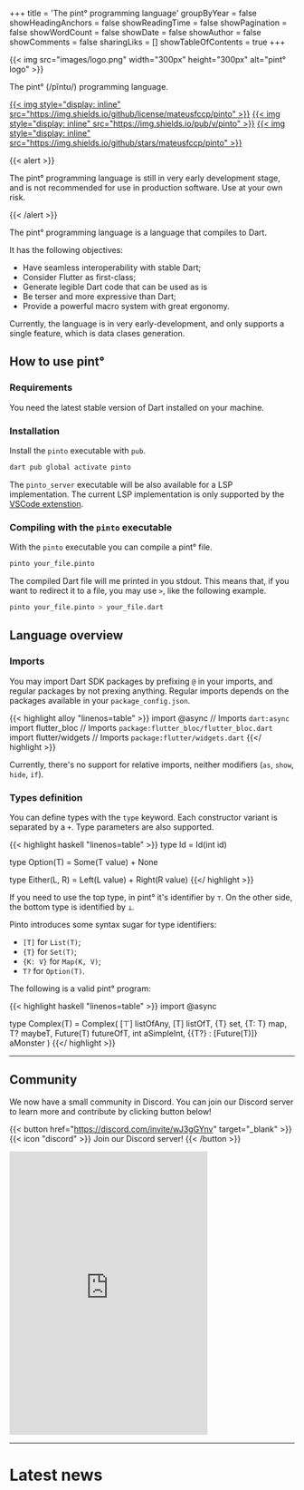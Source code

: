 +++
title = 'The pint° programming language'
groupByYear = false
showHeadingAnchors = false
showReadingTime = false
showPagination = false
showWordCount = false
showDate = false
showAuthor = false
showComments = false
sharingLiks = []
showTableOfContents = true
+++

{{< img
    src="images/logo.png"
	width="300px"
	height="300px"
	alt="pint° logo" >}}

The pint° (/pĩntʊ/) programming language.

[{{< img style="display: inline" src="https://img.shields.io/github/license/mateusfccp/pinto" >}}](https://github.com/mateusfccp/pinto/blob/master/LICENSE)
[{{< img style="display: inline" src="https://img.shields.io/pub/v/pinto" >}}](https://pub.dev/packages/pinto)
[{{< img style="display: inline" src="https://img.shields.io/github/stars/mateusfccp/pinto" >}}](https://github.com/mateusfccp/pinto)

{{< alert >}}

The pint° programming language is still in very early development stage, and is
not recommended for use in production software. Use at your own risk.

{{< /alert >}}

The pint° programming language is a language that compiles to Dart.

It has the following objectives:

- Have seamless interoperability with stable Dart;
- Consider Flutter as first-class;
- Generate legible Dart code that can be used as is
- Be terser and more expressive than Dart;
- Provide a powerful macro system with great ergonomy.

Currently, the language is in very early-development, and only supports a single
feature, which is data clases generation.

## How to use pint°

### Requirements

You need the latest stable version of Dart installed on your machine.

### Installation

Install the `pinto` executable with `pub`.

```sh
dart pub global activate pinto
```

The `pinto_server` executable will be also available for a LSP implementation.
The current LSP implementation is only supported by the
[VSCode extenstion](https://marketplace.visualstudio.com/items?itemName=mateusfccp.pinto).

### Compiling with the `pinto` executable

With the `pinto` executable you can compile a pint° file.

```sh
pinto your_file.pinto
```

The compiled Dart file will me printed in you stdout. This means that, if you
want to redirect it to a file, you may use `>`, like the following example.

```sh
pinto your_file.pinto > your_file.dart
```

## Language overview

### Imports

You may import Dart SDK packages by prefixing `@` in your imports, and regular
packages by not prexing anything. Regular imports depends on the packages
available in your `package_config.json`.

{{< highlight alloy "linenos=table" >}}
import @async // Imports `dart:async`
import flutter_bloc // Imports `package:flutter_bloc/flutter_bloc.dart`
import flutter/widgets // Imports `package:flutter/widgets.dart`
{{</ highlight >}}

Currently, there's no support for relative imports, neither modifiers (`as`,
`show`, `hide`, `if`).

### Types definition

You can define types with the `type` keyword. Each constructor variant is
separated by a `+`. Type parameters are also supported.

{{< highlight haskell "linenos=table" >}}
type Id = Id(int id)

type Option(T) = Some(T value) + None

type Either(L, R) = Left(L value) + Right(R value)
{{</ highlight >}}

If you need to use the top type, in pint° it's identifier by `⊤`. On the other
side, the bottom type is identified by `⊥`.

Pinto introduces some syntax sugar for type identifiers:

* `[T]` for `List(T)`;
* `{T}` for `Set(T)`;
* `{K: V}` for `Map(K, V)`;
* `T?` for `Option(T)`.

The following is a valid pint° program:

{{< highlight haskell "linenos=table" >}}
import @async

type Complex(T) = Complex(
  [⊤] listOfAny,
  [T] listOfT,
  {T} set,
  {T: T} map,
  T? maybeT,
  Future(T) futureOfT,
  int aSimpleInt,
  {{T?} : [Future(T)]} aMonster
)
{{</ highlight >}}

---

## Community

We now have a small community in Discord. You can join our Discord server to
learn more and contribute by clicking button below!

{{< button href="https://discord.com/invite/wJ3gGYnv" target="_blank" >}}
{{< icon "discord" >}}
Join our Discord server!
{{< /button >}}

<p>
<iframe src="https://discord.com/widget?id=1286023882515677236&theme=dark"
        width="350"
		height="500"
		allowtransparency="true"
		frameborder="0"
		sandbox="allow-popups allow-popups-to-escape-sandbox allow-same-origin allow-scripts">
</iframe>
</p>

---

# Latest news
